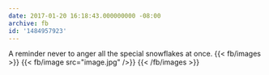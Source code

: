 ```yaml
---
date: 2017-01-20 16:18:43.000000000 -08:00
archive: fb
id: '1484957923'
---
```


A reminder never to anger all the special snowflakes at once.
{{< fb/images >}}
{{< fb/image src="image.jpg" />}}
{{< /fb/images >}}
